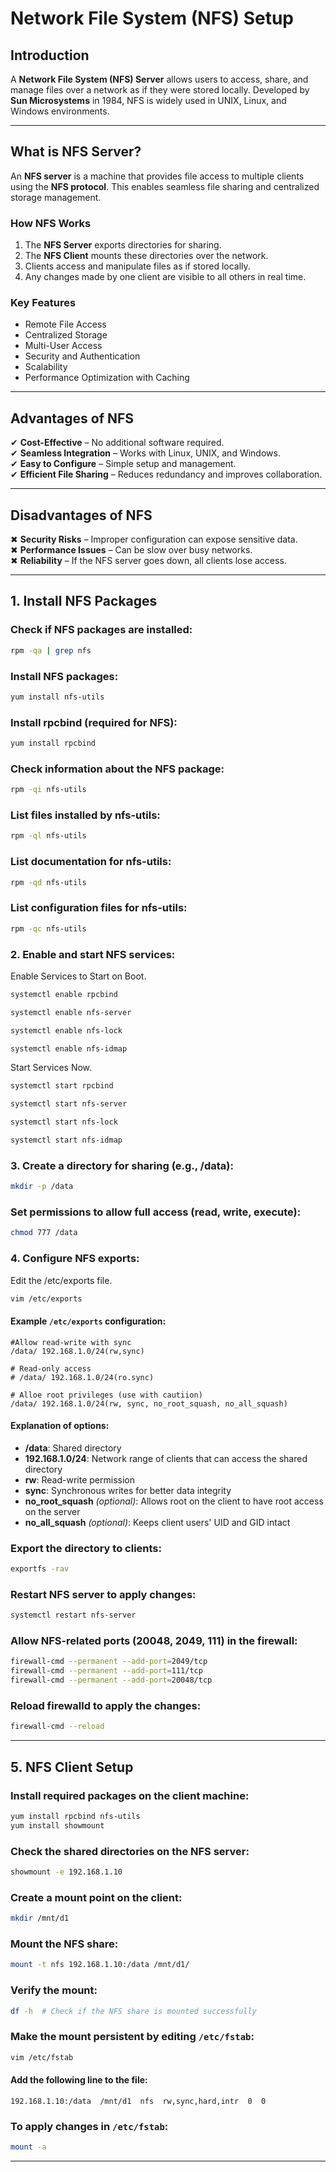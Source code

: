 
# **Network File System (NFS) Setup**

## **Introduction**
A **Network File System (NFS) Server** allows users to access, share, and manage files over a network as if they were stored locally. Developed by **Sun Microsystems** in 1984, NFS is widely used in UNIX, Linux, and Windows environments.

---

## **What is NFS Server?**
An **NFS server** is a machine that provides file access to multiple clients using the **NFS protocol**. This enables seamless file sharing and centralized storage management.

### **How NFS Works**
1. The **NFS Server** exports directories for sharing.  
2. The **NFS Client** mounts these directories over the network.  
3. Clients access and manipulate files as if stored locally.  
4. Any changes made by one client are visible to all others in real time.

### **Key Features**
- Remote File Access  
- Centralized Storage  
- Multi-User Access  
- Security and Authentication  
- Scalability  
- Performance Optimization with Caching

---

## **Advantages of NFS**
✔ **Cost-Effective** – No additional software required.  
✔ **Seamless Integration** – Works with Linux, UNIX, and Windows.  
✔ **Easy to Configure** – Simple setup and management.  
✔ **Efficient File Sharing** – Reduces redundancy and improves collaboration.  

---

## **Disadvantages of NFS**
✖ **Security Risks** – Improper configuration can expose sensitive data.  
✖ **Performance Issues** – Can be slow over busy networks.  
✖ **Reliability** – If the NFS server goes down, all clients lose access.  

---

## **1. Install NFS Packages**

### **Check if NFS packages are installed:**
```bash
rpm -qa | grep nfs
```

### **Install NFS packages:**
```bash
yum install nfs-utils
```
### **Install rpcbind (required for NFS):**
```bash
yum install rpcbind
```


### **Check information about the NFS package:**
```bash
rpm -qi nfs-utils
```

### **List files installed by nfs-utils:**
```bash
rpm -ql nfs-utils
```

### **List documentation for nfs-utils:**
```bash
rpm -qd nfs-utils
```

### **List configuration files for nfs-utils:**
```bash
rpm -qc nfs-utils
```


### **2. Enable and start NFS services:**

Enable Services to Start on Boot.
```bash
systemctl enable rpcbind
```
```bash
systemctl enable nfs-server
```
```bash
systemctl enable nfs-lock
```
```bash
systemctl enable nfs-idmap
```

Start Services Now.

```bash
systemctl start rpcbind
```
```bash
systemctl start nfs-server
```

```bash
systemctl start nfs-lock
```

```bash
systemctl start nfs-idmap
```




### **3. Create a directory for sharing (e.g., /data):**
```bash
mkdir -p /data
```

### **Set permissions to allow full access (read, write, execute):**
```bash
chmod 777 /data
```

### **4. Configure NFS exports:**
Edit the /etc/exports file.
```bash
vim /etc/exports
```

#### **Example `/etc/exports` configuration:**
```
#Allow read-write with sync
/data/ 192.168.1.0/24(rw,sync)

# Read-only access
# /data/ 192.168.1.0/24(ro.sync)

# Alloe root privileges (use with cautiion)
/data/ 192.168.1.0/24(rw, sync, no_root_squash, no_all_squash)
```

#### **Explanation of options:**
- **/data**: Shared directory  
- **192.168.1.0/24**: Network range of clients that can access the shared directory  
- **rw**: Read-write permission  
- **sync**: Synchronous writes for better data integrity  
- **no_root_squash** *(optional)*: Allows root on the client to have root access on the server  
- **no_all_squash** *(optional)*: Keeps client users' UID and GID intact  

### **Export the directory to clients:**
```bash
exportfs -rav
```

### **Restart NFS server to apply changes:**
```bash
systemctl restart nfs-server
```

### **Allow NFS-related ports (20048, 2049, 111) in the firewall:**
```bash
firewall-cmd --permanent --add-port=2049/tcp
firewall-cmd --permanent --add-port=111/tcp
firewall-cmd --permanent --add-port=20048/tcp
```

### **Reload firewalld to apply the changes:**
```bash
firewall-cmd --reload
```

---

## **5. NFS Client Setup**

### **Install required packages on the client machine:**
```bash
yum install rpcbind nfs-utils
yum install showmount
```

### **Check the shared directories on the NFS server:**
```bash
showmount -e 192.168.1.10
```

### **Create a mount point on the client:**
```bash
mkdir /mnt/d1
```

### **Mount the NFS share:**
```bash
mount -t nfs 192.168.1.10:/data /mnt/d1/
```

### **Verify the mount:**
```bash
df -h  # Check if the NFS share is mounted successfully
```

### **Make the mount persistent by editing `/etc/fstab`:**
```bash
vim /etc/fstab
```

#### **Add the following line to the file:**
```
192.168.1.10:/data  /mnt/d1  nfs  rw,sync,hard,intr  0  0
```

### **To apply changes in `/etc/fstab`:**
```bash
mount -a
```

---

